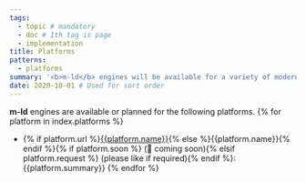 ```yaml
---
tags:
  - topic # mandatory
  - doc # 1th tag is page
  - implementation
title: Platforms
patterns:
  - platforms
summary: '<b>m-ld</b> engines will be available for a variety of modern compute platforms.'
date: 2020-10-01 # Used for sort order
---
```

**m-ld** engines are available or planned for the following platforms.
{% for platform in index.platforms %}
- {% if platform.url %}[{{platform.name}}]({{platform.url}}){% else %}{{platform.name}}{% endif %}{% if platform.soon %} (🚧 coming soon){% elsif platform.request %} (please like if required){% endif %}: {{platform.summary}}
{% endfor %}
